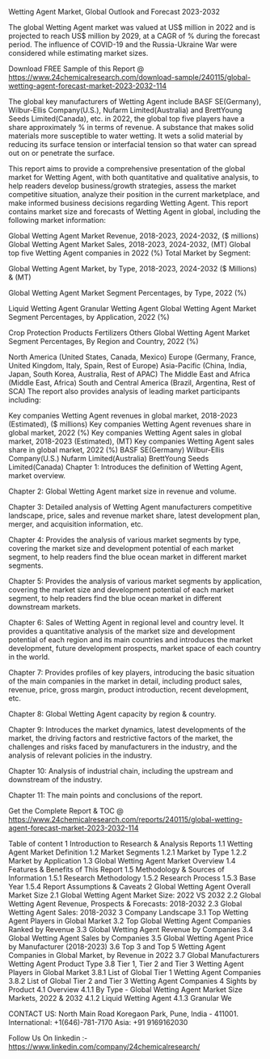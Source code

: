 Wetting Agent Market, Global Outlook and Forecast 2023-2032

The global Wetting Agent market was valued at US$ million in 2022 and is projected to reach US$ million by 2029, at a CAGR of % during the forecast period. The influence of COVID-19 and the Russia-Ukraine War were considered while estimating market sizes.

Download FREE Sample of this Report @ https://www.24chemicalresearch.com/download-sample/240115/global-wetting-agent-forecast-market-2023-2032-114

The global key manufacturers of Wetting Agent include BASF SE(Germany), Wilbur-Ellis Company(U.S.), Nufarm Limited(Australia) and BrettYoung Seeds Limited(Canada), etc. in 2022, the global top five players have a share approximately % in terms of revenue. A substance that makes solid materials more susceptible to water wetting. It wets a solid material by reducing its surface tension or interfacial tension so that water can spread out on or penetrate the surface.

This report aims to provide a comprehensive presentation of the global market for Wetting Agent, with both quantitative and qualitative analysis, to help readers develop business/growth strategies, assess the market competitive situation, analyze their position in the current marketplace, and make informed business decisions regarding Wetting Agent. This report contains market size and forecasts of Wetting Agent in global, including the following market information:

Global Wetting Agent Market Revenue, 2018-2023, 2024-2032, ($ millions)
Global Wetting Agent Market Sales, 2018-2023, 2024-2032, (MT)
Global top five Wetting Agent companies in 2022 (%)
Total Market by Segment:

Global Wetting Agent Market, by Type, 2018-2023, 2024-2032 ($ Millions) & (MT)

Global Wetting Agent Market Segment Percentages, by Type, 2022 (%)

Liquid Wetting Agent
Granular Wetting Agent
Global Wetting Agent Market Segment Percentages, by Application, 2022 (%)

Crop Protection Products
Fertilizers
Others
Global Wetting Agent Market Segment Percentages, By Region and Country, 2022 (%)

North America (United States, Canada, Mexico)
Europe (Germany, France, United Kingdom, Italy, Spain, Rest of Europe)
Asia-Pacific (China, India, Japan, South Korea, Australia, Rest of APAC)
The Middle East and Africa (Middle East, Africa)
South and Central America (Brazil, Argentina, Rest of SCA)
The report also provides analysis of leading market participants including:

Key companies Wetting Agent revenues in global market, 2018-2023 (Estimated), ($ millions)
Key companies Wetting Agent revenues share in global market, 2022 (%)
Key companies Wetting Agent sales in global market, 2018-2023 (Estimated), (MT)
Key companies Wetting Agent sales share in global market, 2022 (%)
BASF SE(Germany)
Wilbur-Ellis Company(U.S.)
Nufarm Limited(Australia)
BrettYoung Seeds Limited(Canada)
Chapter 1: Introduces the definition of Wetting Agent, market overview.

Chapter 2: Global Wetting Agent market size in revenue and volume.

Chapter 3: Detailed analysis of Wetting Agent manufacturers competitive landscape, price, sales and revenue market share, latest development plan, merger, and acquisition information, etc.

Chapter 4: Provides the analysis of various market segments by type, covering the market size and development potential of each market segment, to help readers find the blue ocean market in different market segments.

Chapter 5: Provides the analysis of various market segments by application, covering the market size and development potential of each market segment, to help readers find the blue ocean market in different downstream markets.

Chapter 6: Sales of Wetting Agent in regional level and country level. It provides a quantitative analysis of the market size and development potential of each region and its main countries and introduces the market development, future development prospects, market space of each country in the world.

Chapter 7: Provides profiles of key players, introducing the basic situation of the main companies in the market in detail, including product sales, revenue, price, gross margin, product introduction, recent development, etc.

Chapter 8: Global Wetting Agent capacity by region & country.

Chapter 9: Introduces the market dynamics, latest developments of the market, the driving factors and restrictive factors of the market, the challenges and risks faced by manufacturers in the industry, and the analysis of relevant policies in the industry.

Chapter 10: Analysis of industrial chain, including the upstream and downstream of the industry.

Chapter 11: The main points and conclusions of the report.

Get the Complete Report & TOC @ https://www.24chemicalresearch.com/reports/240115/global-wetting-agent-forecast-market-2023-2032-114

Table of content
1 Introduction to Research & Analysis Reports
1.1 Wetting Agent Market Definition
1.2 Market Segments
1.2.1 Market by Type
1.2.2 Market by Application
1.3 Global Wetting Agent Market Overview
1.4 Features & Benefits of This Report
1.5 Methodology & Sources of Information
1.5.1 Research Methodology
1.5.2 Research Process
1.5.3 Base Year
1.5.4 Report Assumptions & Caveats
2 Global Wetting Agent Overall Market Size
2.1 Global Wetting Agent Market Size: 2022 VS 2032
2.2 Global Wetting Agent Revenue, Prospects & Forecasts: 2018-2032
2.3 Global Wetting Agent Sales: 2018-2032
3 Company Landscape
3.1 Top Wetting Agent Players in Global Market
3.2 Top Global Wetting Agent Companies Ranked by Revenue
3.3 Global Wetting Agent Revenue by Companies
3.4 Global Wetting Agent Sales by Companies
3.5 Global Wetting Agent Price by Manufacturer (2018-2023)
3.6 Top 3 and Top 5 Wetting Agent Companies in Global Market, by Revenue in 2022
3.7 Global Manufacturers Wetting Agent Product Type
3.8 Tier 1, Tier 2 and Tier 3 Wetting Agent Players in Global Market
3.8.1 List of Global Tier 1 Wetting Agent Companies
3.8.2 List of Global Tier 2 and Tier 3 Wetting Agent Companies
4 Sights by Product
4.1 Overview
4.1.1 By Type - Global Wetting Agent Market Size Markets, 2022 & 2032
4.1.2 Liquid Wetting Agent
4.1.3 Granular We

CONTACT US:
North Main Road Koregaon Park, Pune, India - 411001.
International: +1(646)-781-7170
Asia: +91 9169162030

Follow Us On linkedin :- https://www.linkedin.com/company/24chemicalresearch/
